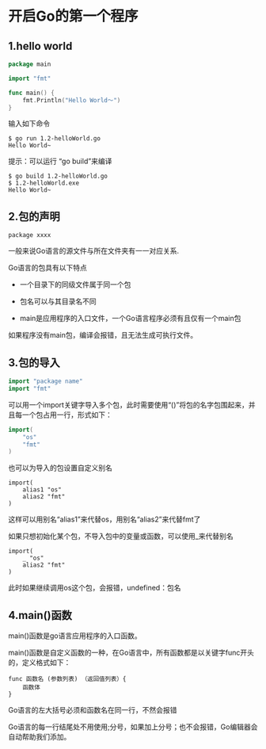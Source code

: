 # 开启Go的第一个程序

## 1.hello world

```go
package main

import "fmt"

func main() {
	fmt.Println("Hello World～")
}
```

输入如下命令
```shell
$ go run 1.2-helloWorld.go
Hello World~
```

提示：可以运行 “go build”来编译
```shell
$ go build 1.2-helloWorld.go
$ 1.2-helloWorld.exe
Hello World~
```

## 2.包的声明

```
package xxxx
```

一般来说Go语言的源文件与所在文件夹有一一对应关系.

Go语言的包具有以下特点

- 一个目录下的同级文件属于同一个包 
  
- 包名可以与其目录名不同

- main是应用程序的入口文件，一个Go语言程序必须有且仅有一个main包

如果程序没有main包，编译会报错，且无法生成可执行文件。



## 3.包的导入

```go
import "package name"
import "fmt"
```

可以用一个import关键字导入多个包，此时需要使用“()”将包的名字包围起来，并且每一个包占用一行，形式如下：
```go
import(
    "os"
    "fmt"
)
```

也可以为导入的包设置自定义别名
```
import(
    alias1 "os"
    alias2 "fmt"
)

```

这样可以用别名“alias1”来代替os，用别名“alias2”来代替fmt了

如果只想初始化某个包，不导入包中的变量或函数，可以使用_来代替别名

``` 
import(
    _ "os"
    alias2 "fmt"
)
```


此时如果继续调用os这个包，会报错，undefined：包名


## 4.main()函数

main()函数是go语言应用程序的入口函数。

main()函数是自定义函数的一种，在Go语言中，所有函数都是以关键字func开头的，定义格式如下：

``` 
func 函数名 (参数列表) （返回值列表）{
    函数体
}
```

Go语言的左大括号必须和函数名在同一行，不然会报错

Go语言的每一行结尾处不用使用;分号，如果加上分号；也不会报错，Go编辑器会自动帮助我们添加。

